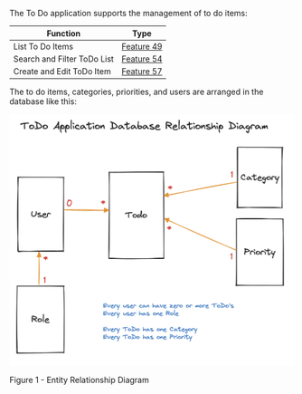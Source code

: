 The To Do application supports the management of to do items:

| Function                  | Type         |
|---------------------------|--------------|
List To Do Items            | [Feature 49](../_workitems/edit/49/)
Search and Filter ToDo List | [Feature 54](../_workitems/edit/54/)
Create and Edit ToDo Item   | [Feature 57](../_workitems/edit/57/)


The to do items, categories, priorities, and users are arranged in the database like this:

![entity-relationship-diagram](/.attachments/entity-relationship-diagram.png)

Figure 1 - Entity Relationship Diagram
